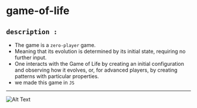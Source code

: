 # game-of-life
## ```description : ```
  * The game is a `zero-player` game.
  * Meaning that its evolution is determined by its initial state, requiring no further input. 
  * One interacts with the Game of Life by creating an initial configuration and observing how it evolves, or, for advanced players, by creating patterns with particular properties.
  * we made this game in `JS`
---
![Alt Text](https://jeremykun.files.wordpress.com/2011/06/jellyfish.gif)
